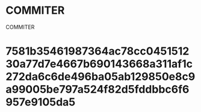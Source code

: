 # COMMITER
COMMITER






# 7581b35461987364ac78cc045151230a77d7e4667b690143668a311af1c272da6c6de496ba05ab129850e8c9a99005be797a524f82d5fddbbc6f6957e9105da5
